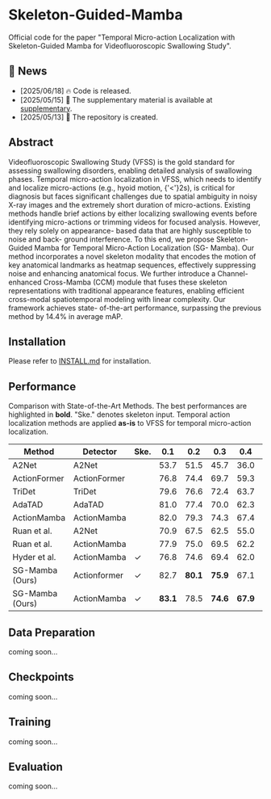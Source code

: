 # Skeleton-Guided-Mamba

Official code for the paper "Temporal Micro-action Localization with Skeleton-Guided Mamba for Videofluoroscopic Swallowing Study".

## 📢 News
- [2025/06/18] 🔥 Code is released.
- [2025/05/15] 📕 The supplementary material is available at [supplementary](./assets/Supplementary.pdf).
- [2025/05/13] 🔄 The repository is created.

## Abstract

Videofluoroscopic Swallowing Study (VFSS)
is the gold standard for assessing swallowing disorders,
enabling detailed analysis of swallowing phases. Temporal
micro-action localization in VFSS, which needs to identify
and localize micro-actions (e.g., hyoid motion, {'<'}2s), is
critical for diagnosis but faces significant challenges due
to spatial ambiguity in noisy X-ray images and the extremely short duration of micro-actions. Existing methods
handle brief actions by either localizing swallowing events
before identifying micro-actions or trimming videos for focused analysis. However, they rely solely on appearance-
based data that are highly susceptible to noise and back-
ground interference. To this end, we propose Skeleton-
Guided Mamba for Temporal Micro-Action Localization (SG-
Mamba). Our method incorporates a novel skeleton modality that encodes the motion of key anatomical landmarks as
heatmap sequences, effectively suppressing noise and enhancing anatomical focus. We further introduce a Channel-
enhanced Cross-Mamba (CCM) module that fuses these
skeleton representations with traditional appearance features, enabling efficient cross-modal spatiotemporal modeling with linear complexity. Our framework achieves state-
of-the-art performance, surpassing the previous method by
14.4% in average mAP.

## Installation

Please refer to [INSTALL.md](./INSTALL.md) for installation.

## Performance

Comparison with State-of-the-Art Methods.
The best performances are highlighted in **bold**.
"Ske." denotes skeleton input. Temporal action localization methods are applied **as-is** to VFSS for temporal micro-action localization.

| Method            | Detector     | Ske. | 0.1      | 0.2      | 0.3      | 0.4      | 0.5      | 0.6      | 0.7      | Avg.     |
| ----------------- | ------------ | ---- | -------- | -------- | -------- | -------- | -------- | -------- | -------- | -------- |
| A2Net             | A2Net        |      | 53.7     | 51.5     | 45.7     | 36.0     | 22.4     | 10.6     | 3.5      | 31.9     |
| ActionFormer      | ActionFormer |      | 76.8     | 74.4     | 69.7     | 59.3     | 48.8     | 38.5     | 24.6     | 56.0     |
| TriDet            | TriDet       |      | 79.6     | 76.6     | 72.4     | 63.7     | 53.1     | 40.9     | 26.2     | 58.9     |
| AdaTAD            | AdaTAD       |      | 81.0     | 77.4     | 70.0     | 62.3     | 54.4     | 42.1     | 24.8     | 58.9     |
| ActionMamba       | ActionMamba  |      | 82.0     | 79.3     | 74.3     | 67.4     | 53.1     | 37.1     | 19.9     | 59.0     |
| Ruan et al.       | A2Net        |      | 70.9     | 67.5     | 62.5     | 55.0     | 46.1     | 31.6     | 15.8     | 49.9     |
| Ruan et al.       | ActionMamba  |      | 77.9     | 75.0     | 69.5     | 62.2     | 54.8     | 45.2     | 28.9     | 59.1     |
| Hyder et al.      | ActionMamba  | ✓    | 76.8     | 74.6     | 69.4     | 62.0     | 56.2     | 45.2     | 30.8     | 59.3     |
| SG-Mamba (Ours)   | Actionformer | ✓    | 82.7     | **80.1** | **75.9** | 67.1 | 58.4 | 49.2 | 33.5 | 63.8 |
| SG-Mamba (Ours)   | ActionMamba  | ✓    | **83.1**   | 78.5     | **74.6**   | **67.9**   | **59.0**   | **50.0**   | **37.2**   | **64.3**   |



## Data Preparation

coming soon...

## Checkpoints
coming soon...

## Training

coming soon...

## Evaluation

coming soon...


